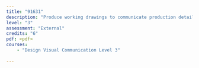 ```yaml
---
title: "91631"
description: "Produce working drawings to communicate production details for a complex design"
level: "3"
assessment: "External"
credits: "6"
pdf: <pdf>
courses:
    - "Design Visual Communication Level 3"
    
---
```

